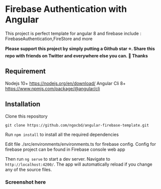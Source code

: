 # Firebase Authentication with Angular

This project is perfect template for angular 8 and firebase include : FirebaseAuthentication,FireStore and more 


**Please support this project by simply putting a Github star ⭐. Share this repo with friends on Twitter and everywhere else you can. 🙏 Thanks**

## Requirement

Nodejs 10+
https://nodejs.org/en/download/
Angular Cli 8+
https://www.npmjs.com/package/@angular/cli

## Installation

Clone this repository 

`git clone https://github.com/ngocbd/angular-firebase-template.git`

Run `npm install` to install all the required dependencies

Edit file ./src/environments/environments.ts for firebase config. Config for firebase project can be found in Firebase console web app


Then run `ng serve` to start a dev server.
Navigate to `http://localhost:4200/`. The app will automatically reload if you change any of the source files.


### Screenshot here
